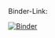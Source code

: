 Binder-Link:

[![Binder](https://mybinder.org/badge_logo.svg)](https://mybinder.org/v2/gh/LubuRegioRad/RegioRadAuswertung/HEAD?urlpath=https%3A%2F%2Fgithub.com%2FLubuRegioRad%2FRegioRadAuswertung%2Fblob%2Fmain%2FAuswertung%2520Notebook.ipynb)
